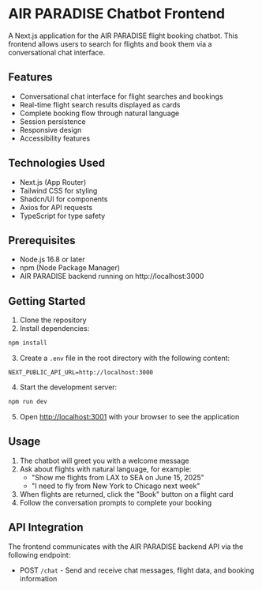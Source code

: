 # AIR PARADISE Chatbot Frontend

A Next.js application for the AIR PARADISE flight booking chatbot. This frontend allows users to search for flights and book them via a conversational chat interface.

## Features

- Conversational chat interface for flight searches and bookings
- Real-time flight search results displayed as cards
- Complete booking flow through natural language
- Session persistence
- Responsive design
- Accessibility features

## Technologies Used

- Next.js (App Router)
- Tailwind CSS for styling
- Shadcn/UI for components
- Axios for API requests
- TypeScript for type safety

## Prerequisites

- Node.js 16.8 or later
- npm (Node Package Manager)
- AIR PARADISE backend running on http://localhost:3000

## Getting Started

1. Clone the repository
2. Install dependencies:

```bash
npm install
```

3. Create a `.env` file in the root directory with the following content:

```
NEXT_PUBLIC_API_URL=http://localhost:3000
```

4. Start the development server:

```bash
npm run dev
```

5. Open [http://localhost:3001](http://localhost:3001) with your browser to see the application

## Usage

1. The chatbot will greet you with a welcome message
2. Ask about flights with natural language, for example:
   - "Show me flights from LAX to SEA on June 15, 2025"
   - "I need to fly from New York to Chicago next week"
3. When flights are returned, click the "Book" button on a flight card
4. Follow the conversation prompts to complete your booking

## API Integration

The frontend communicates with the AIR PARADISE backend API via the following endpoint:

- POST `/chat` - Send and receive chat messages, flight data, and booking information
